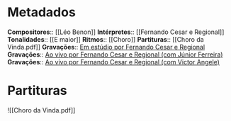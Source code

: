# Metadados

**Compositores**:: [[Léo Benon]]
**Intérpretes**:: [[Fernando Cesar e Regional]]
**Tonalidades**:: [[E maior]]
**Ritmos**:: [[Choro]]
**Partituras**:: [[Choro da Vinda.pdf]]
**Gravações**:: [Em estúdio por Fernando Cesar e Regional](https://www.youtube.com/watch?v=XySNtoAGYGI)
**Gravações**:: [Ao vivo por Fernando Cesar e Regional (com Júnior Ferreira)](https://www.youtube.com/watch?v=tkDVfDYEvEE)
**Gravações**:: [Ao vivo por Fernando Cesar e Regional (com Victor Angele)](https://www.youtube.com/watch?v=wJ9C9C80Hpk)

# Partituras
![[Choro da Vinda.pdf]]